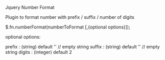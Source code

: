 Jquery Number Format

Plugin to format number with prefix / suffix / number of digits

$.fn.numberFormat(numberToFormat [,{optional options}]);

optional options:

prefix : (string)  default '' // empty string
suffix : (string)  default '' // empty string
digits : (integer) default 2

